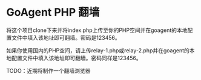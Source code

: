 # GoAgent PHP 翻墙

将这个项目clone下来并将index.php上传至你的PHP空间并在goagent的本地配置文件中填入该地址即可翻墙。密码是123456。

如果你使用国内的PHP空间，请上传relay-1.php或relay-2.php并在goagent的本地配置文件中填入该地址即可翻墙。密码同样是123456。

TODO：近期将制作一个翻墙浏览器

